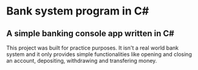 # Bank system program in C#

## A simple banking console app written in C#

This project was built for practice purposes. It isn't a real world bank system and it only provides simple functionalities like opening and closing an account, depositing, withdrawing and transfering money.
